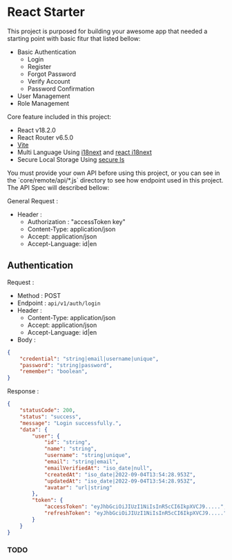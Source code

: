 # React Starter

This project is purposed for building your awesome app that needed a starting point with basic fitur that listed bellow:

<ul>
    <li>Basic Authentication
        <ul>
            <li>Login</li>
            <li>Register</li>
            <li>Forgot Password</li>
            <li>Verify Account</li>
            <li>Password Confirmation</li>
        </ul>
    </li>
    <li>User Management</li>
    <li>Role Management</li>
</ul>
<p>Core feature included in this project:</p>
<ul>
    <li>React v18.2.0</li>
    <li>React Router v6.5.0</li>
    <li><a href="https://vitejs.dev/guide/" target="_blank">Vite</a></li>
    <li>Multi Language Using <a href="https://www.i18next.com" target="_blank">i18next</a> and <a href="https://react.i18next.com">react i18next</a> </li>
    <li>Secure Local Storage Using <a href="https://github.com/softvar/secure-ls" target="_blank">secure ls</a></li>
</ul>
<p>
    You must provide your own API before using this project, or you can see in the `core/remote/api/*.js` directory to see how endpoint used in this project. 
    The API Spec will described bellow:
</p>

General Request :
- Header :
    - Authorization : "accessToken key"
    - Content-Type: application/json
    - Accept: application/json
    - Accept-Language: id|en

## Authentication

Request :
- Method : POST
- Endpoint : `api/v1/auth/login`
- Header :
    - Content-Type: application/json
    - Accept: application/json
    - Accept-Language: id|en
- Body :

```json 
{
    "credential": "string|email|username|unique",
    "password": "string|password",
    "remember": "boolean",
}
```

Response :

```json 
{
    "statusCode": 200,
    "status": "success",
    "message": "Login successfully.",
    "data": {
        "user": {
            "id": "string",
            "name": "string",
            "username": "string|unique",
            "email": "string|email",
            "emailVerifiedAt": "iso_date|null",
            "createdAt": "iso_date|2022-09-04T13:54:28.953Z",
            "updatedAt": "iso_date|2022-09-04T13:54:28.953Z",
            "avatar": "url|string"
        },
        "token": {
            "accessToken": "eyJhbGciOiJIUzI1NiIsInR5cCI6IkpXVCJ9.....",
            "refreshToken": "eyJhbGciOiJIUzI1NiIsInR5cCI6IkpXVCJ9....."
        }
    }
}
```

### TODO
